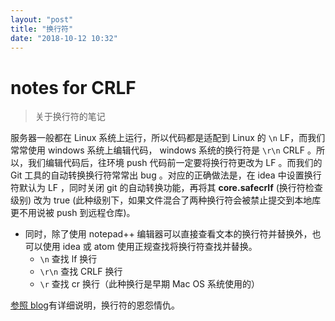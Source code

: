 ```yaml
---
layout: "post"
title: "换行符"
date: "2018-10-12 10:32"
---
```


# notes for CRLF

> 关于换行符的笔记

服务器一般都在 Linux 系统上运行，所以代码都是适配到 Linux 的 `\n` LF，而我们常常使用 windows 系统上编辑代码， windows 系统的换行符是 `\r\n` CRLF 。所以，我们编辑代码后，往环境 push 代码前一定要将换行符更改为 LF 。而我们的 Git 工具的自动转换换行符常常出 bug 。对应的正确做法是，在 idea 中设置换行符默认为 LF ，同时关闭 git 的自动转换功能，再将其 **core.safecrlf** (换行符检查级别) 改为 true (此种级别下，如果文件混合了两种换行符会被禁止提交到本地库更不用说被 push 到远程仓库)。

- 同时，除了使用 notepad++ 编辑器可以直接查看文本的换行符并替换外，也可以使用 idea 或 atom 使用正规查找将换行符查找并替换。
  - `\n` 查找 lf 换行
  - `\r\n` 查找 CRLF 换行
  - `\r` 查找 cr 换行（此种换行是早期 Mac OS 系统使用的）

[参照 blog](https://blog.csdn.net/igorzhang/article/details/17420949)有详细说明，换行符的恩怨情仇。
